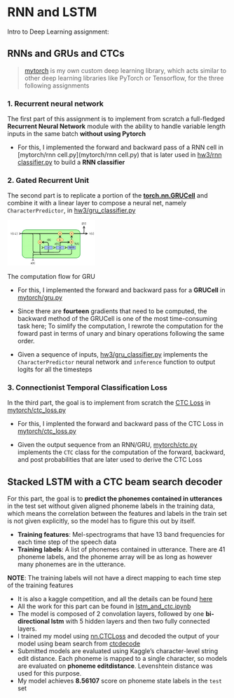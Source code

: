 # RNN and LSTM


Intro to Deep Learning assignment:

## RNNs and GRUs and CTCs


> [mytorch](mytorch) is my own custom deep learning library, which acts similar to other deep learning libraries like PyTorch or Tensorflow, for the three following assignments

### 1. Recurrent neural network

The first part of this assignment is to implement from scratch a full-fledged **Recurrent Neural Network** module with the ability to handle variable length inputs in the same batch **without using Pytorch**

* For this, I implemented the forward and backward pass of a RNN cell in [mytorch/rnn cell.py](mytorch/rnn cell.py) that is later used in [hw3/rnn classifier.py](hw3/rnn_classifier.py) to build a **RNN classifier**

### 2. Gated Recurrent Unit

The second part is to replicate a portion of the **[torch.nn.GRUCell](https://pytorch.org/docs/stable/generated/torch.nn.GRUCell.html)** and combine it with a linear layer to compose a neural net, namely `CharacterPredictor`, in [hw3/gru_classifier.py](mytorch/hw3.py)

<p>
<img src="GRU.png" width="200" />
</p>
The computation flow for GRU


* For this, I implemented the forward and backward pass for a **GRUCell** in [mytorch/gru.py](mytorch/gru.py)

* Since there are **fourteen** gradients that need to be computed, the backward method of the GRUCell is one of the most time-consuming task here; To simlify the computation, I rewrote the computation for the foward past in terms of unary and binary operations following the same order.

* Given a sequence of inputs, [hw3/gru_classifier.py](mytorch/hw3.py) implements the `CharacterPredictor` neural network and `inference` function to output logits for all the timesteps 

### 3. Connectionist Temporal Classification Loss

In the third part, the goal is to implement from scratch the [CTC Loss](https://www.cs.toronto.edu/~graves/icml_2006.pdf) in [mytorch/ctc_loss.py](mytorch/ctc_loss.py)

* For this, I implented the forward and backward pass of the CTC Loss in [mytorch/ctc_loss.py](mytorch/ctc_loss.py)

* Given the output sequence from an RNN/GRU, [mytorch/ctc.py](mytorch/ctc.py) implements the `CTC` class for the computation of the forward, backward, and post probabilities that are later used to derive the CTC Loss


## Stacked LSTM with a CTC beam search decoder 
For this part, the goal is to **predict the phonemes contained in utterances** in the test set without given aligned phoneme labels in the training data, which means the correlation between the features and labels in the train set is not given explicitly, so the model has to figure this out by itself.

* **Training features**: Mel-spectrograms that have 13 band frequencies for each time step of the speech data
* **Training labels**: A list of phonemes contained in utterance. There are 41 phoneme labels, and the phoneme array will be as long as however many phonemes are in the utterance.

**NOTE**: The training labels will not have a direct mapping to each time step of the training features

* It is also a kaggle competition, and all the details can be found [here](https://www.kaggle.com/competitions/11785-homework-3-part-2-slack-seq-to-seq)
* All the work for this part can be found in [lstm_and_ctc.ipynb](lstm_and_ctc.ipynb)
* The model is composed of 2 convolation layers, followed by one **bi-directional lstm** with 5 hidden layers and then two fully connected layers.
* I trained my model using [nn.CTCLoss](https://pytorch.org/docs/stable/generated/torch.nn.CTCLoss.html) and decoded the output of your model using beam search from [ctcdecode](https://github.com/parlance/ctcdecode)
* Submitted models are evaluated using Kaggle’s character-level string edit distance. Each phoneme is mapped to a single character, so models are evaluated on **phoneme editdistance**. Levenshtein distance was used for this purpose.
* My model achieves **8.56107** score on phoneme state labels in the `test` set